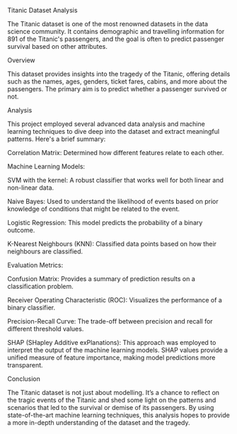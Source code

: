 Titanic Dataset Analysis

The Titanic dataset is one of the most renowned datasets in the data science community. It contains demographic and travelling information for 891 of the Titanic's passengers, and the goal is often to predict passenger survival based on other attributes.

Overview

This dataset provides insights into the tragedy of the Titanic, offering details such as the names, ages, genders, ticket fares, cabins, and more about the passengers. The primary aim is to predict whether a passenger survived or not.

Analysis

This project employed several advanced data analysis and machine learning techniques to dive deep into the dataset and extract meaningful patterns. Here's a brief summary:

Correlation Matrix: Determined how different features relate to each other.

Machine Learning Models:

SVM with the kernel: A robust classifier that works well for both linear and non-linear data.

Naive Bayes: Used to understand the likelihood of events based on prior knowledge of conditions that might be related to the event.

Logistic Regression: This model predicts the probability of a binary outcome.

K-Nearest Neighbours (KNN): Classified data points based on how their neighbours are classified.

Evaluation Metrics:

Confusion Matrix: Provides a summary of prediction results on a classification problem.

Receiver Operating Characteristic (ROC): Visualizes the performance of a binary classifier.

Precision-Recall Curve: The trade-off between precision and recall for different threshold values.

SHAP (SHapley Additive exPlanations): This approach was employed to interpret the output of the machine learning models. SHAP values provide a unified measure of feature importance, making model predictions more transparent.

Conclusion

The Titanic dataset is not just about modelling. It’s a chance to reflect on the tragic events of the Titanic and shed some light on the patterns and scenarios that led to the survival or demise of its passengers. By using state-of-the-art machine learning techniques, this analysis hopes to provide a more in-depth understanding of the dataset and the tragedy.
